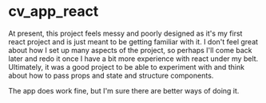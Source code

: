 # cv_app_react

At present, this project feels messy and poorly designed as it's my first react project and is just meant to be getting familiar with it. I don't feel great about how I set up many aspects of the project, so perhaps I'll come back later and redo it once I have a bit more experience with react under my belt. Ultimately, it was a good project to be able to experiment with and think about how to pass props and state and structure components.

The app does work fine, but I'm sure there are better ways of doing it.